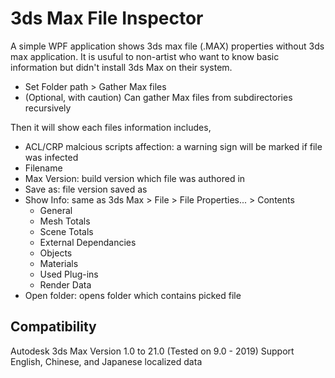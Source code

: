 # 3ds Max File Inspector
A simple WPF application shows 3ds max file (.MAX) properties without 3ds max application.
It is usuful to non-artist who want to know basic information but didn't install 3ds Max on their system. 

- Set Folder path > Gather Max files
- (Optional, with caution) Can gather Max files from subdirectories recursively

Then it will show each files information includes,

- ACL/CRP malcious scripts affection: a warning sign will be marked if file was infected
- Filename
- Max Version: build version which file was authored in 
- Save as: file version saved as
- Show Info: same as 3ds Max > File > File Properties... > Contents
  - General
  - Mesh Totals
  - Scene Totals
  - External Dependancies
  - Objects
  - Materials
  - Used Plug-ins
  - Render Data
- Open folder: opens folder which contains picked file

## Compatibility
Autodesk 3ds Max Version 1.0 to 21.0 (Tested on 9.0 - 2019)
Support English, Chinese, and Japanese localized data

